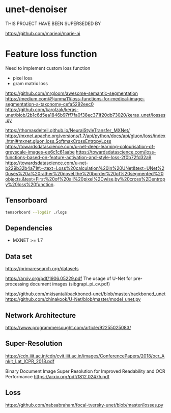 # unet-denoiser

THIS PROJECT HAVE BEEN SUPERSEDED BY

https://github.com/marieai/marie-ai


# Feature loss function
Need to implement custom loss function

* pixel loss
* gram matrix loss

https://github.com/mrgloom/awesome-semantic-segmentation
https://medium.com/@junma11/loss-functions-for-medical-image-segmentation-a-taxonomy-cefa5292eec0
https://github.com/karolzak/keras-unet/blob/2b1c6d5ea1846b97ff7fa0f38ec371f20db73020/keras_unet/losses.py


https://thomasdelteil.github.io/NeuralStyleTransfer_MXNet/
https://mxnet.apache.org/versions/1.7/api/python/docs/api/gluon/loss/index.html#mxnet.gluon.loss.SoftmaxCrossEntropyLoss
https://towardsdatascience.com/u-net-deep-learning-colourisation-of-greyscale-images-ee6c1c61aabe
https://towardsdatascience.com/loss-functions-based-on-feature-activation-and-style-loss-2f0b72fd32a9
https://towardsdatascience.com/u-net-b229b32b4a71#:~:text=Loss%20calculation%20in%20UNet&text=UNet%20uses%20a%20rather%20novel,the%20border%20of%20segmented%20objects.&text=First%20of%20all%20pixel%2Dwise,by%20cross%2Dentropy%20loss%20function.

 ## Tensorboard

 ```sh
 tensorboard --logdir ./logs
 ``` 

## Dependencies 

* MXNET >= 1.7 


## Data set
https://primaresearch.org/datasets

https://arxiv.org/pdf/1906.05229.pdf
The usage of U-Net for pre-processing document images (sibgrapi_pi_cv.pdf)

https://github.com/mkisantal/backboned-unet/blob/master/backboned_unet
https://github.com/chinakook/U-Net/blob/master/model_unet.py

## Network Architecture
https://www.programmersought.com/article/92255025083/

## Super-Resolution 
https://cdn.iiit.ac.in/cdn/cvit.iiit.ac.in/images/ConferencePapers/2018/ocr_Ankit_Lat_ICPR_2018.pdf

Binary Document Image Super Resolution for Improved Readability and OCR Performance
https://arxiv.org/pdf/1812.02475.pdf

## Loss
https://github.com/nabsabraham/focal-tversky-unet/blob/master/losses.py
